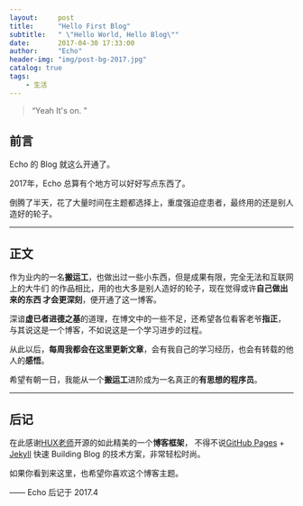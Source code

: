```yaml
---
layout:     post
title:      "Hello First Blog"
subtitle:   " \"Hello World, Hello Blog\""
date:       2017-04-30 17:33:00
author:     "Echo"
header-img: "img/post-bg-2017.jpg"
catalog: true
tags:
    - 生活
---
```


> “Yeah It's on. ”


## 前言

Echo 的 Blog 就这么开通了。

2017年，Echo 总算有个地方可以好好写点东西了。

倒腾了半天，花了大量时间在主题都选择上，重度强迫症患者，最终用的还是别人造好的轮子。


---
## 正文

作为业内的一名**搬运工**，也做出过一些小东西，但是成果有限，完全无法和互联网上的大牛们
的作品相比，用的也大多是别人造好的轮子，现在觉得或许**自己做出来的东西
才会更深刻**，便开通了这一博客。

深谙**虚已者进德之基**的道理，在博文中的一些不足，还希望各位看客老爷**指正**，
与其说这是一个博客，不如说这是一个学习进步的过程。

从此以后，**每周我都会在这里更新文章**，会有我自己的学习经历，也会有转载的他人的**感悟**。

希望有朝一日，我能从一个**搬运工**进阶成为一名真正的**有思想的程序员**。


---
## 后记

在此感谢[HUX老师](http://huangxuan.me/)开源的如此精美的一个**博客框架**，
不得不说[GitHub Pages](https://pages.github.com/) + [Jekyll](http://jekyllrb.com/) 
快速 Building Blog 的技术方案，非常轻松时尚。

如果你看到来这里，也希望你喜欢这个博客主题。

—— Echo 后记于 2017.4


